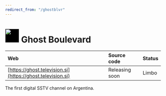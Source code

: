 ```yaml
---
redirect_from: "/ghostblvr"
---
```


# <img style="background:black" width="45px" src="https://ghost.television.si/favicon.png"> Ghost Boulevard

|Web|Source code|Status|
|:--|:--|:--|
|[https://ghost.television.si](https://ghost.television.si)|Releasing soon|Limbo|

The first digital SSTV channel on Argentina.
